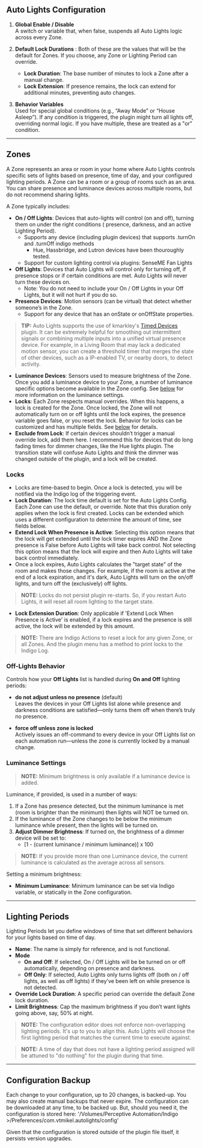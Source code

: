 ## Auto Lights Configuration

1. **Global Enable / Disable**  
   A switch or variable that, when false, suspends all Auto Lights logic across every Zone.

2. **Default Lock Durations** : Both of these are the values that will be the default for Zones. If you choose, any Zone
   or Lighting Period can override.
    - **Lock Duration**: The base number of minutes to lock a Zone after a manual change.
    - **Lock Extension**: If presence remains, the lock can extend for additional minutes, preventing auto changes.

3. **Behavior Variables**  
   Used for special global conditions (e.g., “Away Mode” or “House Asleep”). If any condition is triggered, the plugin
   might turn all lights off, overriding normal logic. If you have multiple, these are treated as a "or" condition.

---

## Zones

A Zone represents an area or room in your home where Auto Lights controls specific sets of lights
based on presence, time of day, and your configured lighting periods. A Zone can be a room or a group of rooms such as
an area. You can share presence and luminance devices across multiple rooms, but do not recommend sharing lights.

A Zone typically includes:

- **On / Off Lights**: Devices that auto-lights will control (on and off), turning them on under the right conditions (
  presence,
  darkness, and an active Lighting Period).
    - Supports any device (including plugin devices) that supports .turnOn and .turnOff indigo methods
        - Hue, Hassbridge, and Lutron devices have been thouroughly tested.
    - Support for custom lighting control via plugins: SenseME Fan Lights
- **Off Lights**: Devices that Auto Lights will control only for turning off, if presence stops or if certain conditions
  are met. Auto Lights will never turn these devices on.
    - Note: You do not need to include your On / Off Lights in your Off Lights, but it will not hurt if you do so.
- **Presence Devices**: Motion sensors (can be virtual) that detect whether someone’s in the Zone.
    - Support for any device that has an onState or onOffState properties.

> **TIP:** Auto Lights supports the use of
> kmarkley's [Timed Devices](https://forums.indigodomo.com/viewtopic.php?t=18785) plugin. It can be extremely helpful
> for smoothing out intermittent signals or combining multiple inputs into a unified virtual presence device. For
> example, in a Living Room that may lack a dedicated motion sensor, you can create a threshold timer that merges the
> state of other devices, such as a IP-enabled TV, or nearby doors, to detect activity.

- **Luminance Devices**: Sensors used to measure brightness of the Zone. Once you add a luminance device to your Zone, a
  number of luminance specific options become available in the Zone config. See [below](#luminance-settings) for more
  information on the luminance settings.
- **Locks**: Each Zone respects manual overrides. When this happens, a lock is created for the Zone. Once locked, the
  Zone will not automatically turn on or off lights until the lock expires, the presence variable goes false, or you
  reset the lock. Behavior for locks can be customized and has multiple fields. See [below](#locks) for details.
- **Exclude from Lock**: If certain devices shouldn’t trigger a manual override lock, add them here. I recommend this
  for devices that do long fading times for dimmer changes, like the Hue lights plugin. The transition state will
  confuse Auto Lights and think the dimmer was changed outside of the plugin, and a lock will be created.

### Locks

* Locks are time-based to begin. Once a lock is detected, you will be notified via the Indigo log of the triggering
  event.
* **Lock Duration**: The lock time default is set for the Auto Lights Config. Each Zone can use the default, or
  override. Note that this duration only applies when the lock is first created. Locks can be extended which uses a
  different configuration to determine the amount of time, see fields below.
* **Extend Lock When Presence is Active**: Selecting this option means that the lock will get extended until the lock
  timer expires AND the Zone presence is False before Auto Lights will take back control. Not selecting this option
  means that the lock will expire and then Auto Lights will take back control immediately.
* Once a lock expires, Auto Lights calculates the "target state" of the room and makes those changes. For example, if
  the room is active at the end of a lock expiration, and it's dark, Auto Lights will turn on the on/off lights, and
  turn off the (exclusively) off lights.

> **NOTE:** Locks do not persist plugin re-starts. So, if you restart Auto Lights, it will reset all room lighting to
> the target state.

* **Lock Extension Duration**: Only applicable if 'Extend Lock When Presence is Active' is enabled, if a lock expires
  and the presence is still active, the lock will be extended by this amount.

> **NOTE:** There are Indigo Actions to reset a lock for any given Zone, or all Zones. And the plugin menu has a method
> to print locks to the Indigo Log.

### Off-Lights Behavior

Controls how your **Off Lights** list is handled during **On and Off** lighting periods:

- **do not adjust unless no presence** (default)  
  Leaves the devices in your Off Lights list alone while presence and darkness conditions are satisfied—only turns them off when there’s truly no presence.

- **force off unless zone is locked**  
  Actively issues an off-command to every device in your Off Lights list on each automation run—unless the zone is currently locked by a manual change.

### Luminance Settings

> **NOTE:** Minimum brightness is only available if a luminance device is added.

Luminance, if provided, is used in a number of ways:

1. If a Zone has presence detected, but the minimum luminance is met (room is brighter than the minimum) then lights
   will NOT be turned on.
2. If the luminance of the Zone changes to be below the minimum luminance while present, then the lights will be turned
   on.
3. **Adjust Dimmer Brightness**: If turned on, the brightness of a dimmer device will be set to:
    - [1 - (current luminance / minimum luminance)] x 100

> **NOTE:** If you provide more than one Luminance device, the current luminance is calculated as the average across all
> sensors.

Setting a minimum brightness:

- **Minimum Luminance**: Minimum luminance can be set via Indigo variable, or statically in the Zone configuration.

---

## Lighting Periods

Lighting Periods let you define windows of time that set different behaviors for your lights based on time of day.

- **Name**: The name is simply for reference, and is not functional.
- **Mode**
    - **On and Off**: If selected, On / Off Lights will be be turned on or off automatically, depending on presence and
      darkness.
    - **Off Only**: If selected, Auto Lights only turns lights off (both on / off lights, as well as off lights) if
      they’ve been left on while presence is not detected.
- **Override Lock Duration**: A specific period can override the default Zone lock duration.
- **Limit Brightness**: Cap the maximum brightness if you don’t want lights going above, say, 50% at night.

> **NOTE:** The configuration editor does not enforce non-overlapping lighting periods. It's up to you to align this.
> Auto Lights will choose the first lighting period that matches the current time to execute against.

> **NOTE:** A time of day that does not have a lighting period assigned will be attuned to "do nothing" for the plugin
> during that time.

---

## Configuration Backup

Each change to your configuration, up to 20 changes, is backed-up. You may also create manual backups that never expire.
The configuration can be downloaded at any time, to be backed up. But, should you need it, the configuration is stored
here: '/Volumes/Perceptive Automation/Indigo <VERSION>>/Preferences/com.vtmikel.autolights/config'

Given that the configuration is stored outside of the plugin file itself, it persists version upgrades.
